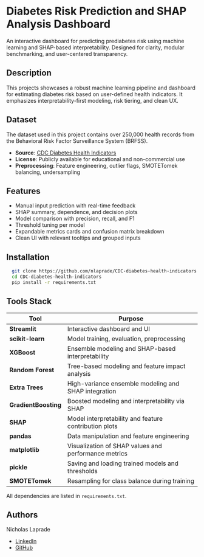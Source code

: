 
# Diabetes Risk Prediction and SHAP Analysis Dashboard

An interactive dashboard for predicting prediabetes risk using machine learning and SHAP-based interpretability. Designed for clarity, modular benchmarking, and user-centered transparency.

## Description

This projects showcases a robust machine learning pipeline and dashboard for estimating diabetes risk based on user-defined health indicators. It emphasizes interpretability-first modeling, risk tiering, and clean UX.

## Dataset

The dataset used in this project contains over 250,000 health records from the Behavioral Risk Factor Surveillance System (BRFSS).

- **Source**: [CDC Diabetes Health Indicators](https://archive.ics.uci.edu/dataset/891/cdc+diabetes+health+indicators)  
- **License**: Publicly available for educational and non-commercial use  
- **Preprocessing**: Feature engineering, outlier flags, SMOTETomek balancing, undersampling

## Features

- Manual input prediction with real-time feedback
- SHAP summary, dependence, and decision plots
- Model comparison with precision, recall, and F1
- Threshold tuning per model
- Expandable metrics cards and confusion matrix breakdown
- Clean UI with relevant tooltips and grouped inputs

## Installation


```bash
  git clone https://github.com/nlaprade/CDC-diabetes-health-indicators.git
  cd CDC-diabetes-health-indicators
  pip install -r requirements.txt
```
    
## Tools Stack

| Tool         | Purpose                                      |
|--------------|----------------------------------------------|
| **Streamlit**| Interactive dashboard and UI                 |
| **scikit-learn** | Model training, evaluation, preprocessing |
| **XGBoost**  | Ensemble modeling and SHAP-based interpretability |
| **Random Forest** | Tree-based modeling and feature impact analysis |
| **Extra Trees**| High-variance ensemble modeling and SHAP integration |
| **GradientBoosting** | Boosted modeling and interpretability via SHAP|
| **SHAP**     | Model interpretability and feature contribution plots    |
| **pandas**   | Data manipulation and feature engineering              |
| **matplotlib** | Visualization of SHAP values and performance metrics                  |
| **pickle** | Saving and loading trained models and thresholds |
| **SMOTETomek**| Resampling for class balance during training |

All dependencies are listed in `requirements.txt`.

## Authors

Nicholas Laprade 
- [LinkedIn](https://www.linkedin.com/in/nicholas-laprade/)
- [GitHub](https://github.com/nlaprade)


